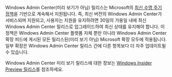 Windows Admin Center(미리 보기가 아님) 릴리스는 Microsoft의 [최신 수명 주기 정책](https://support.microsoft.com/help/30881/modern-lifecycle-policy)을 기반으로 계속해서 지원됩니다. 즉, 최신 버전의 Windows Admin Center가 서비스되며 지원되고, 사용자는 지원을 유지하려면 30일의 가용일 내에 최신 Windows Admin Center 릴리스로 업그레이드하여 최신 상태를 유지해야 합니다. 이 정책은 Windows Admin Center 플랫폼 자체 뿐만 아니라 Windows Admin Center 확장 피드에 게시된 모든 릴리스된(미리 보기 아님) Microsoft 확장 모두에 적용됩니다. 일부 확장은 Windows Admin Center 릴리스 간에 다른 항목보다 더 자주 업데이트될 수 있습니다.

Windows Admin Center 미리 보기 릴리스에 대한 정보는 [Windows Insider Preview 릴리스](https://www.microsoft.com/en-us/software-download/windowsinsiderpreviewserver)를 참조하세요.